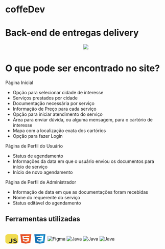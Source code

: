 # coffeDev


# Back-end de entregas delivery


<div align="center">
<img src="https://user-images.githubusercontent.com/73246950/184426965-7cfda342-1335-4695-a721-831d1d3899d1.gif" width="700px" />
</div>










# O que pode ser encontrado no site?

Página Inicial
- Opção para selecionar cidade de interesse
- Serviços prestados por cidade
- Documentação necessária por serviço
- Informação de Preço para cada serviço
- Opção para iniciar atendimento do serviço
- Área para enviar dúvida, ou alguma mensagem, para o cartório de interesse
- Mapa com a localização exata dos cartórios
- Opção para fazer Login

Página de Perfil do Usuário
- Status de agendamento
- Informações da data em que o usuário enviou os documentos para início de serviço
- Início de novo agendamento

Página de Perfil de Administrador
- Informação de data em que as documentações foram recebidas 
- Nome do requerente do serviço
- Status editável do agendamento

## Ferramentas utilizadas

<div style="display: inline_block"><br>
  <img align="center" alt="Js" height="30" width="40" src="https://github.com/tandpfun/skill-icons/blob/main/icons/JavaScript.svg">
  <img align="center" alt="HTML" height="30" width="40" src="https://raw.githubusercontent.com/devicons/devicon/master/icons/html5/html5-original.svg">
  <img align="center" alt="CSS" height="30" width="40" src="https://raw.githubusercontent.com/devicons/devicon/master/icons/css3/css3-original.svg">
  <img align="center" alt="Figma" height="30" width="40" src="https://cdn.jsdelivr.net/gh/devicons/devicon/icons/figma/figma-original.svg"> 
  <img align="center" alt="Java" height="30" width="40" src="https://symbols.getvecta.com/stencil_92/21_postman-icon.c79f00c910.svg">
  <img align="center" alt="Java" height="30" width="40" src="https://symbols.getvecta.com/stencil_25/70_react.76a8d36b4b.svg"> 
    <img align="center" alt="Java" height="30" width="40" src="https://symbols.getvecta.com/stencil_25/61_nodejs.124d3fe0e1.svg">
 <!-- <img align="center" alt="Java" height="30" width="40" src="https://cdn-icons.flaticon.com/png/512/4381/premium/4381727.png?token=exp=1639173259~hmac=028f711cb0ee16f3a0a9687dac7b316c"> -->
  <!--<a href='#' target='_blank'><img  align="right" src='https://i.postimg.cc/bSbkmzHn/image-1.jpg' border='0' right="50px" alt='image-1'/></a>
</div>-->
